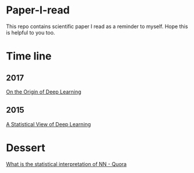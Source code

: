 # Paper-I-read
This repo contains scientific paper I read as a reminder to myself. Hope this is helpful to you too.

# Time line

## 2017
[On the Origin of Deep Learning](https://arxiv.org/pdf/1702.07800.pdf)

## 2015

[A Statistical View of Deep Learning](http://blog.shakirm.com/wp-content/uploads/2015/07/SVDL.pdf)

# Dessert 
[What is the statistical interpretation of NN - Quora](https://www.quora.com/What-is-a-statistical-interpretation-of-neural-networks)
